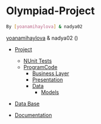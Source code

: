 # Olympiad-Project
```sh
By [yoanamihaylova] & nadya02
```
[yoanamihaylova](https://github.com/yoanamihaylova) & nadya02 ()

* [Project](./OlympiadProject/Project)
     * [NUnit Tests](./OlympiadProject/Project/ProjectCode/NUnitTestProject)
     * [ProgramCode](./OlympiadProject/Project/ProjectCode)
         * [Business Layer](https://github.com/yoanamihaylova/Olympiad-Project/tree/master/OlympiadProject/Project/ProjectCode/Olympiad%20%20project%20code/Business)
         * [Presentation](https://github.com/yoanamihaylova/Olympiad-Project/tree/master/OlympiadProject/Project/ProjectCode/Olympiad%20%20project%20code/Presentation)
         * [Data](https://github.com/yoanamihaylova/Olympiad-Project/tree/master/OlympiadProject/Project/ProjectCode/Olympiad%20%20project%20code/Data)
              * [Models](https://github.com/yoanamihaylova/Olympiad-Project/tree/master/OlympiadProject/Project/ProjectCode/Olympiad%20%20project%20code/Data/Models)
    
* [Data Base](./OlympiadProject/DataBase)   
* [Documentation](./OlympiadProject/Documentation)
